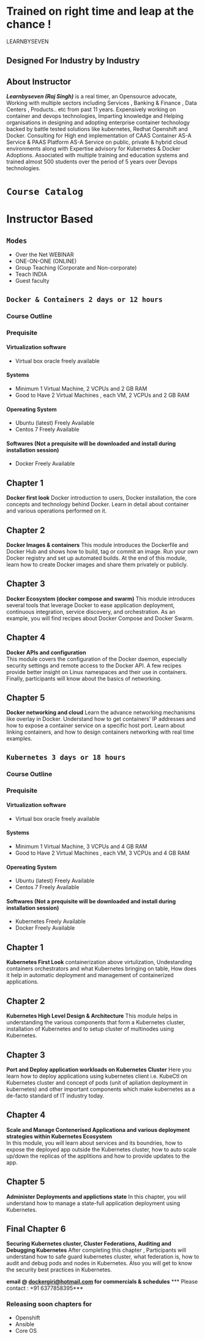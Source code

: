 # Trained on right time and leap at the chance !
LEARNBYSEVEN

## Designed For Industry by Industry
## About Instructor 
***Learnbyseven (Raj Singh)*** is a real timer, an Opensource advocate, Working with multiple sectors including Services , Banking & Finance , Data Centers , Products.. etc from past 11 years. Expensively working on container and devops technologies, Imparting knowledge and Helping organisations in designing and adopting enterprise container technology backed by battle tested solutions like kubernetes, Redhat Openshift and Docker. Consulting for High end implementation of CAAS Container AS-A Service & PAAS Platform AS-A Service on public, private & hybrid cloud environments along with Expertise advisory for Kubernetes & Docker Adoptions. Associated with multiple training and education systems and trained almost 500 students over the period of 5 years over Devops technologies.
# ```Course Catalog```
# Instructor Based 
## ```Modes```
- Over the Net WEBINAR
- ONE-ON-ONE (ONLINE) 
- Group Teaching (Corporate and Non-corporate)
- Teach INDIA 
- Guest faculty  

## ```Docker & Containers 2 days or 12 hours``` 
### Course Outline 
### Prequisite 
#### Virtualization software
 - Virtual box oracle freely available 
#### Systems
 - Minimum 1 Virtual Machine, 2 VCPUs and 2 GB RAM
 - Good to Have 2 Virtual Machines , each VM, 2 VCPUs and 2 GB RAM
#### Opereating System
 - Ubuntu (latest) Freely Available
 - Centos 7 Freely Available

#### Softwares (Not a prequisite will be downloaded and install during installation session) 
 - Docker Freely Available


## Chapter 1
**Docker first look**
Docker introduction to users, Docker installation, the core concepts and technology behind Docker. Learn in detail about container and various operations performed on it.

## Chapter 2 
**Docker Images & containers**
This module introduces the Dockerfile and Docker Hub and shows how to build, tag or commit an image. Run your own Docker registry and set up automated builds. At the end of this module, learn how to create Docker images and share them privately or publicly.

## Chapter 3
**Docker Ecosystem (docker compose and swarm)** 
This module introduces several tools that leverage Docker to ease application deployment, continuous integration, service discovery, and orchestration. As an example, you will find recipes about Docker Compose and Docker Swarm.

## Chapter 4
**Docker APIs and configuration**  
This module covers the configuration of the Docker daemon, especially security settings and remote access to the Docker API. A few recipes provide better insight on Linux namespaces and their use in containers. Finally, participants will know about the basics of networking.

## Chapter 5
**Docker networking and cloud** 
Learn the advance networking mechanisms like overlay in Docker. Understand how to get containers’ IP addresses and how to expose a container service on a specific host port. Learn about linking containers, and how to design containers networking with real time examples. 


## ```Kubernetes 3 days or 18 hours``` 
### Course Outline 
### Prequisite
#### Virtualization software
 - Virtual box oracle freely available 
#### Systems
 - Minimum 1 Virtual Machine, 3 VCPUs and 4 GB RAM
 - Good to Have 2 Virtual Machines , each VM, 3 VCPUs and 4 GB RAM
#### Opereating System
 - Ubuntu (latest) Freely Available
 - Centos 7 Freely Available

#### Softwares (Not a prequisite will be downloaded and install during installation session) 
  - Kubernetes Freely Available
  - Docker Freely Available
## Chapter 1
**Kubernetes First Look**
containerization above virtulization, Undestanding containers orchestrators and what Kubernetes bringing on table, How does it help in automatic deployment and management of containerized applications.

## Chapter 2 
**Kubernetes High Level Design & Architecture**
This module helps in understanding the various components that form a Kubernetes cluster, installation of Kubernetes and to setup cluster of multinodes using Kubernetes.

## Chapter 3
**Port and Deploy application workloads on Kubernetes Cluster** 
Here you learn how to deploy applications using kubernetes client i.e. KubeCtl on Kubernetes cluster and concept of pods (unit of apliation deployment in kubernetes) and other important components which make kubernetes as a de-facto standard of IT industry today.
## Chapter 4
**Scale and Manage Contenerised Applicationa and various deployment strategies within Kubernetes Ecosystem**  
In this module, you will learn about services and its boundries, how to expose the deployed app outside the Kubernetes cluster, how to auto scale up/down the replicas of the applitions and how to provide updates to the app.

## Chapter 5
**Administer Deployments and applictions state** 
In this chapter, you will understand how to manage a state-full application deployment using Kubernetes. 

## Final Chapter 6
**Securing Kubernetes cluster, Cluster Federations, Auditing and Debugging Kubernetes** 
After completing this chapter , Participants will understand how to safe guard kubernetes cluster, what federation is, how to audit and debug pods and nodes in Kubernetes.  Also you will get to know the security best practices in Kubernetes.

 
**email @ dockergiri@hotmail.com for commercials & schedules** 
*** Please contact : +91 6377858395***




### Releasing soon chapters for
- Openshift 
- Ansible 
- Core OS

